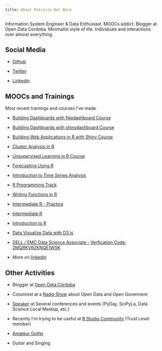```yaml
---
title: About Patricio Del Boca
---
```


Information System Engineer & Data Enthusiast. MOOCs addict. Blogger at Open Data Cordoba. Minimalist style of life. Individuals and interactions over almost everything.

## Social Media

- [Github](https://github.com/pdelboca)

- [Twitter](https://twitter.com/pdelboca)

- [Linkedin](https://www.linkedin.com/in/patriciodelboca/)

## MOOCs and Trainings

Most recent trainings and courses I've made

- [Building Dashboards with flexdashboard Course](https://www.datacamp.com/statement-of-accomplishment/course/d127a342c8011caea7ebf660e01f28df70bb0899)

- [Building Dashboards with shinydashboard Course](https://www.datacamp.com/statement-of-accomplishment/course/1ed7d0ff94129005ce003c2b8df7e986f0e9db72)

- [Building Web Applications in R with Shiny Course](https://www.datacamp.com/statement-of-accomplishment/course/f8b0676fd7872a5e55cc115b3f9998145c3835f2)

- [Cluster Analysis in R](https://www.datacamp.com/statement-of-accomplishment/course/ace2d4209546529fcf995c97bf372e594d72cea1)

- [Unsupervised Learning in R Course](https://www.datacamp.com/statement-of-accomplishment/course/52a2bf5abb15bd651316310bd836fd5fdb801b94)

- [Forecasting Using R](https://www.datacamp.com/statement-of-accomplishment/course/ca827f2769304a264ed95981ae741cf6017290ee)

- [Introduction to Time Series Analysis](https://www.datacamp.com/statement-of-accomplishment/course/8630e4a51aa832949ad0b8786176388e47f2a28b)

- [R Programming Track](https://www.datacamp.com/statement-of-accomplishment/track/0738fccfafd4a2e0535451909670344c9744a4c2)

- [Writing Functions in R](https://www.datacamp.com/statement-of-accomplishment/course/c431dbbe7bdf456e659135240aa19dde47fba1ab)

- [Intermediate R - Practice](https://www.datacamp.com/statement-of-accomplishment/course/519d3a228818f424b2dd22092d87a6edc13a8dd5)

- [Intermediate R](https://www.datacamp.com/statement-of-accomplishment/course/e790e6c40cb49a453034b72e3764272451cba1dd)

- [Introduction to R](https://www.datacamp.com/statement-of-accomplishment/course/313094729fd3e5fff0c92da58febc553e7bf067d)

- [Data Visualize Data with D3.js](https://www.udemy.com/certificate/UC-ZUQQESK3/)

- [DELL / EMC Data Science Associate - Verfication Code: 2MQRKVRZKNQE1WSK](https://www.certmetrics.com/emc/public/verification.aspx)

- More on [linkedin](https://www.linkedin.com/in/patriciodelboca/)


## Other Activities

- Blogger at [Open Data Córdoba](http://blog.opendatacordoba.org)

- Columnist at a [Radio Show](http://www.opendatacordoba.org/columna-radial/index.html) about Open Data and Open Goverment

- [Speaker](https://drive.google.com/drive/folders/0B74Dl1BBOK13fjFNUm1PenN0NjgwY3YyZnJvTzFyakdnakw4Qi1pU1dkTV9jTGJneXozckk?usp=sharing) at Several conferences and events (PyDay, SciPyLa, Data Science Local Meetup, etc.)

- Recently I'm trying to be useful at [R Studio Community](https://community.rstudio.com/u/pdelboca/) (Trust Level member)

- [Amateur Golfer](https://pdelboca.shinyapps.io/shiny-golf/)

- Guitar and Singing
